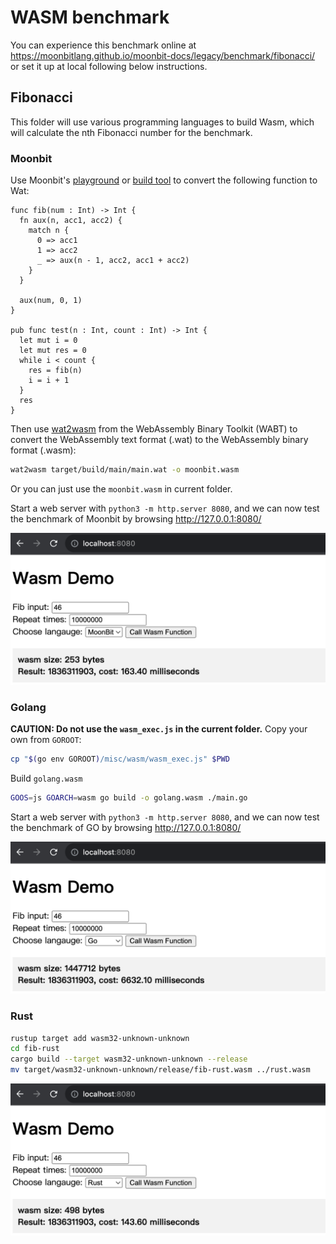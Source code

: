 # WASM benchmark

You can experience this benchmark online at https://moonbitlang.github.io/moonbit-docs/legacy/benchmark/fibonacci/ or set it up at local following below instructions.

## Fibonacci

This folder will use various programming languages to build Wasm, which will calculate the nth Fibonacci number for the benchmark.

### Moonbit

Use Moonbit's [playground](https://try.moonbitlang.com/) or [build tool](https://www.moonbitlang.com/download/) to convert the following function to Wat:

```
func fib(num : Int) -> Int {
  fn aux(n, acc1, acc2) {
    match n {
      0 => acc1
      1 => acc2
      _ => aux(n - 1, acc2, acc1 + acc2)
    }
  }

  aux(num, 0, 1)
}

pub func test(n : Int, count : Int) -> Int {
  let mut i = 0
  let mut res = 0
  while i < count {
    res = fib(n)
    i = i + 1
  }
  res
}
```

Then use [wat2wasm](https://github.com/WebAssembly/wabt) from the WebAssembly Binary Toolkit (WABT) to convert the WebAssembly text format (.wat) to the WebAssembly binary format (.wasm):

``` sh
wat2wasm target/build/main/main.wat -o moonbit.wasm
```

Or you can just use the `moonbit.wasm` in current folder.

Start a web server with `python3 -m http.server 8080`, and we can now test the benchmark of Moonbit by browsing http://127.0.0.1:8080/

<img width="600" src="imgs/moonbit_bench.png">

### Golang

**CAUTION: Do not use the `wasm_exec.js` in the current folder.** Copy your own from `GOROOT`:

``` sh
cp "$(go env GOROOT)/misc/wasm/wasm_exec.js" $PWD
```

Build `golang.wasm`

``` sh
GOOS=js GOARCH=wasm go build -o golang.wasm ./main.go
```
Start a web server with `python3 -m http.server 8080`, and we can now test the benchmark of GO by browsing http://127.0.0.1:8080/

<img width="600" src="imgs/golang_bench.png">

### Rust

``` sh
rustup target add wasm32-unknown-unknown
cd fib-rust
cargo build --target wasm32-unknown-unknown --release
mv target/wasm32-unknown-unknown/release/fib-rust.wasm ../rust.wasm
```

<img width="600" src="imgs/rust_bench.png">
